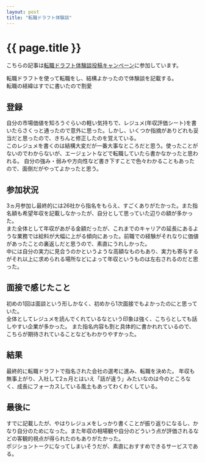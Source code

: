 ```yaml
---
layout: post
title: "転職ドラフト体験談"
---
```


# {{ page.title }}

こちらの記事は[転職ドラフト体験談投稿キャンペーン](https://job-draft.jp/articles/251)に参加しています。

転職ドラフトを使って転職をし、結構よかったので体験談を記載する。  
転職の経緯はすでに書いたので割愛

## 登録
自分の市場価値を知ろうぐらいの軽い気持ちで、レジュメ(年収評価シート)を書いたらさくっと通ったので意外に思った。しかし、いくつか指摘がありどれも妥当だと思ったので、きちんと修正したのを覚えている。  
このレジュメを書くのは結構大変だが一番大事なところだと思う。使ったことがないのでわからないが、エージェントなどで転職していたら書かなかったと思われる。
自分の強み・弱みや方向性など書き下すことで色々わかることもあったので、面倒だがやってよかったと思う。

## 参加状況
3ヵ月参加し最終的には26社から指名をもらえ、すごくありがたかった。また指名額も希望年収を記載しなかったが、自分として思っていた辺りの額が多かった。  
また全体として年収があがる金額だったが、これまでのキャリアの延長にあるような業務では給料が大幅に上がる傾向にあった。前職での経験がそれなりに価値があったことの裏返しだと思うので、素直にうれしかった。  
中には自分の実力に見合うのかというような高額なものもあり、実力も寄与するがそれ以上に求められる場所などによって年収というものは左右されるのだと思った。

## 面接で感じたこと
初めの1回は面談という形しかなく、初めから1次面接でもよかったのにと思っていた。  
全体としてレジュメを読んでくれているなという印象は強く、こちらとしても話しやすい企業が多かった。
また指名内容も割と具体的に書かれれているので、こちらが期待されていることなどもわかりやすかった。

## 結果
最終的に転職ドラフトで指名された会社の選考に進み、転職を決めた。
年収も無事上がり、入社して2ヵ月とはいえ「話が違う」みたいなのは今のところなく、成長にフォーカスしている風土もあってわくわくしている。

## 最後に
すでに記載したが、やはりレジュメをしっかり書くことが振り返りになるし、かなり自分のためになった。また年収の相場観や自分のどういう点が評価されるなどの客観的視点が得られたのもありがたかった。  
ポジショントークになってしまいそうだが、素直におすすめできるサービスである。
